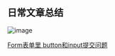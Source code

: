 ## 日常文章总结
![image](https://raw.githubusercontent.com/wiki/Sunxinqiang/writings/images/a.jpg)

[Form表单里 button和input提交问题](https://github.com/Sunxinqiang/writings/blob/master/Form%E8%A1%A8%E5%8D%95%E9%87%8C%20button%E5%92%8Cinput%E6%8F%90%E4%BA%A4%E9%97%AE%E9%A2%98.md)